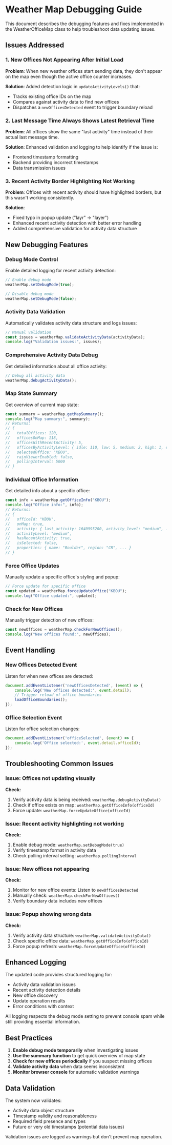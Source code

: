 # Weather Map Debugging Guide

This document describes the debugging features and fixes implemented in the WeatherOfficeMap class to help troubleshoot data updating issues.

## Issues Addressed

### 1. New Offices Not Appearing After Initial Load
**Problem**: When new weather offices start sending data, they don't appear on the map even though the active office counter increases.

**Solution**: Added detection logic in `updateActivityLevels()` that:
- Tracks existing office IDs on the map
- Compares against activity data to find new offices
- Dispatches a `newOfficesDetected` event to trigger boundary reload

### 2. Last Message Time Always Shows Latest Retrieval Time
**Problem**: All offices show the same "last activity" time instead of their actual last message time.

**Solution**: Enhanced validation and logging to help identify if the issue is:
- Frontend timestamp formatting
- Backend providing incorrect timestamps
- Data transmission issues

### 3. Recent Activity Border Highlighting Not Working
**Problem**: Offices with recent activity should have highlighted borders, but this wasn't working consistently.

**Solution**: 
- Fixed typo in popup update ("layr" → "layer")
- Enhanced recent activity detection with better error handling
- Added comprehensive validation for activity data structure

## New Debugging Features

### Debug Mode Control
Enable detailed logging for recent activity detection:
```javascript
// Enable debug mode
weatherMap.setDebugMode(true);

// Disable debug mode
weatherMap.setDebugMode(false);
```

### Activity Data Validation
Automatically validates activity data structure and logs issues:
```javascript
// Manual validation
const issues = weatherMap.validateActivityData(activityData);
console.log("Validation issues:", issues);
```

### Comprehensive Activity Data Debug
Get detailed information about all office activity:
```javascript
// Debug all activity data
weatherMap.debugActivityData();
```

### Map State Summary
Get overview of current map state:
```javascript
const summary = weatherMap.getMapSummary();
console.log("Map summary:", summary);
// Returns:
// {
//   totalOffices: 120,
//   officesOnMap: 118,
//   officesWithRecentActivity: 5,
//   officesByActivityLevel: { idle: 110, low: 5, medium: 2, high: 1, error: 0 },
//   selectedOffice: "KBOU",
//   rainViewerEnabled: false,
//   pollingInterval: 5000
// }
```

### Individual Office Information
Get detailed info about a specific office:
```javascript
const info = weatherMap.getOfficeInfo("KBOU");
console.log("Office info:", info);
// Returns:
// {
//   officeId: "KBOU",
//   onMap: true,
//   activity: { last_activity: 1640995200, activity_level: "medium", ... },
//   activityLevel: "medium",
//   hasRecentActivity: true,
//   isSelected: false,
//   properties: { name: "Boulder", region: "CR", ... }
// }
```

### Force Office Updates
Manually update a specific office's styling and popup:
```javascript
// Force update for specific office
const updated = weatherMap.forceUpdateOffice("KBOU");
console.log("Office updated:", updated);
```

### Check for New Offices
Manually trigger detection of new offices:
```javascript
const newOffices = weatherMap.checkForNewOffices();
console.log("New offices found:", newOffices);
```

## Event Handling

### New Offices Detected Event
Listen for when new offices are detected:
```javascript
document.addEventListener('newOfficesDetected', (event) => {
    console.log('New offices detected:', event.detail);
    // Trigger reload of office boundaries
    loadOfficeBoundaries();
});
```

### Office Selection Event
Listen for office selection changes:
```javascript
document.addEventListener('officeSelected', (event) => {
    console.log('Office selected:', event.detail.officeId);
});
```

## Troubleshooting Common Issues

### Issue: Offices not updating visually
**Check:**
1. Verify activity data is being received: `weatherMap.debugActivityData()`
2. Check if office exists on map: `weatherMap.getOfficeInfo(officeId)`
3. Force update: `weatherMap.forceUpdateOffice(officeId)`

### Issue: Recent activity highlighting not working
**Check:**
1. Enable debug mode: `weatherMap.setDebugMode(true)`
2. Verify timestamp format in activity data
3. Check polling interval setting: `weatherMap.pollingInterval`

### Issue: New offices not appearing
**Check:**
1. Monitor for new office events: Listen to `newOfficesDetected`
2. Manually check: `weatherMap.checkForNewOffices()`
3. Verify boundary data includes new offices

### Issue: Popup showing wrong data
**Check:**
1. Verify activity data structure: `weatherMap.validateActivityData()`
2. Check specific office data: `weatherMap.getOfficeInfo(officeId)`
3. Force popup refresh: `weatherMap.forceUpdateOffice(officeId)`

## Enhanced Logging

The updated code provides structured logging for:
- Activity data validation issues
- Recent activity detection details
- New office discovery
- Update operation results
- Error conditions with context

All logging respects the debug mode setting to prevent console spam while still providing essential information.

## Best Practices

1. **Enable debug mode temporarily** when investigating issues
2. **Use the summary function** to get quick overview of map state
3. **Check for new offices periodically** if you suspect missing offices
4. **Validate activity data** when data seems inconsistent
5. **Monitor browser console** for automatic validation warnings

## Data Validation

The system now validates:
- Activity data object structure
- Timestamp validity and reasonableness
- Required field presence and types
- Future or very old timestamps (potential data issues)

Validation issues are logged as warnings but don't prevent map operation.